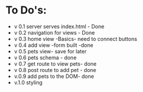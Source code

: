 To Do's:
=========
* v 0.1 server serves index.html - Done
* v 0.2 navigation for views - Done
* v 0.3 home view -Basics- need to connect buttons
* v 0.4 add view -form built -done
* v 0.5 pets view- save for later
* v 0.6 pets schema - done
* v 0.7 get route to view pets- done
* v 0.8 post route to add pet - done
* v.0.9 add pets to the DOM- done
* v.1.0 styling
